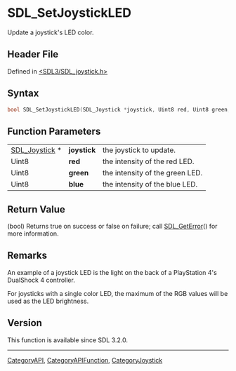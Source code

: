 # SDL_SetJoystickLED

Update a joystick's LED color.

## Header File

Defined in [<SDL3/SDL_joystick.h>](https://github.com/libsdl-org/SDL/blob/main/include/SDL3/SDL_joystick.h)

## Syntax

```c
bool SDL_SetJoystickLED(SDL_Joystick *joystick, Uint8 red, Uint8 green, Uint8 blue);
```

## Function Parameters

|                                |              |                                 |
| ------------------------------ | ------------ | ------------------------------- |
| [SDL_Joystick](SDL_Joystick) * | **joystick** | the joystick to update.         |
| Uint8                          | **red**      | the intensity of the red LED.   |
| Uint8                          | **green**    | the intensity of the green LED. |
| Uint8                          | **blue**     | the intensity of the blue LED.  |

## Return Value

(bool) Returns true on success or false on failure; call
[SDL_GetError](SDL_GetError)() for more information.

## Remarks

An example of a joystick LED is the light on the back of a PlayStation 4's
DualShock 4 controller.

For joysticks with a single color LED, the maximum of the RGB values will
be used as the LED brightness.

## Version

This function is available since SDL 3.2.0.





----
[CategoryAPI](CategoryAPI), [CategoryAPIFunction](CategoryAPIFunction), [CategoryJoystick](CategoryJoystick)

